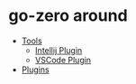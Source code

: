 # go-zero around
* [Tools](tool-center.md)
  * [Intellij Plugin](intellij.md)
  * [VSCode Plugin](vscode.md)
* [Plugins](plugin-center.md)